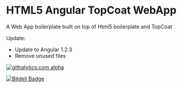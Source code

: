# HTML5 Angular TopCoat WebApp

A Web App boilerplate built on top of Html5 boilerplate and TopCoat 

Update:
* Update to Angular 1.2.3
* Remove unused files


[![githalytics.com alpha](https://cruel-carlota.pagodabox.com/39bf6a3ff5c25ebfc7663cb2e9bea11b "githalytics.com")](http://githalytics.com/frozonfreak/html5-angular-topcoat-webapp-boilerplate)

[![Bitdeli Badge](https://d2weczhvl823v0.cloudfront.net/frozonfreak/html5-angular-topcoat-webapp-boilerplate/trend.png)](https://bitdeli.com/free "Bitdeli Badge")

